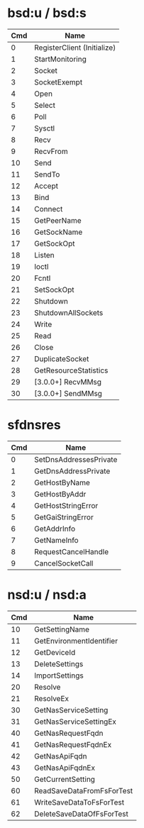 # bsd:u / bsd:s

| Cmd | Name                        |
| --- | --------------------------- |
| 0   | RegisterClient (Initialize) |
| 1   | StartMonitoring             |
| 2   | Socket                      |
| 3   | SocketExempt                |
| 4   | Open                        |
| 5   | Select                      |
| 6   | Poll                        |
| 7   | Sysctl                      |
| 8   | Recv                        |
| 9   | RecvFrom                    |
| 10  | Send                        |
| 11  | SendTo                      |
| 12  | Accept                      |
| 13  | Bind                        |
| 14  | Connect                     |
| 15  | GetPeerName                 |
| 16  | GetSockName                 |
| 17  | GetSockOpt                  |
| 18  | Listen                      |
| 19  | Ioctl                       |
| 20  | Fcntl                       |
| 21  | SetSockOpt                  |
| 22  | Shutdown                    |
| 23  | ShutdownAllSockets          |
| 24  | Write                       |
| 25  | Read                        |
| 26  | Close                       |
| 27  | DuplicateSocket             |
| 28  | GetResourceStatistics       |
| 29  | \[3.0.0+\] RecvMMsg         |
| 30  | \[3.0.0+\] SendMMsg         |

# sfdnsres

| Cmd | Name                   |
| --- | ---------------------- |
| 0   | SetDnsAddressesPrivate |
| 1   | GetDnsAddressPrivate   |
| 2   | GetHostByName          |
| 3   | GetHostByAddr          |
| 4   | GetHostStringError     |
| 5   | GetGaiStringError      |
| 6   | GetAddrInfo            |
| 7   | GetNameInfo            |
| 8   | RequestCancelHandle    |
| 9   | CancelSocketCall       |

# nsd:u / nsd:a

| Cmd | Name                      |
| --- | ------------------------- |
| 10  | GetSettingName            |
| 11  | GetEnvironmentIdentifier  |
| 12  | GetDeviceId               |
| 13  | DeleteSettings            |
| 14  | ImportSettings            |
| 20  | Resolve                   |
| 21  | ResolveEx                 |
| 30  | GetNasServiceSetting      |
| 31  | GetNasServiceSettingEx    |
| 40  | GetNasRequestFqdn         |
| 41  | GetNasRequestFqdnEx       |
| 42  | GetNasApiFqdn             |
| 43  | GetNasApiFqdnEx           |
| 50  | GetCurrentSetting         |
| 60  | ReadSaveDataFromFsForTest |
| 61  | WriteSaveDataToFsForTest  |
| 62  | DeleteSaveDataOfFsForTest |
